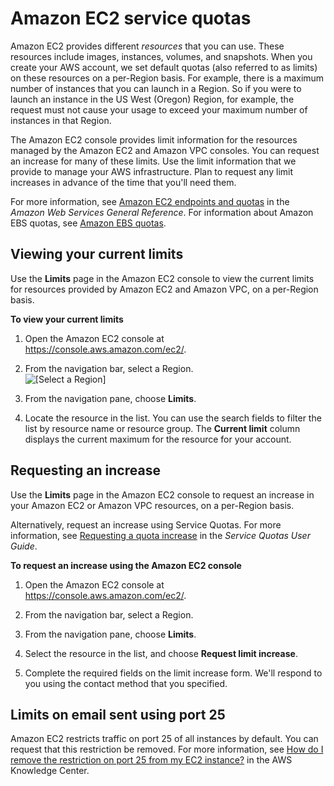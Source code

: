 # Amazon EC2 service quotas<a name="ec2-resource-limits"></a>

Amazon EC2 provides different *resources* that you can use\. These resources include images, instances, volumes, and snapshots\. When you create your AWS account, we set default quotas \(also referred to as limits\) on these resources on a per\-Region basis\. For example, there is a maximum number of instances that you can launch in a Region\. So if you were to launch an instance in the US West \(Oregon\) Region, for example, the request must not cause your usage to exceed your maximum number of instances in that Region\.

The Amazon EC2 console provides limit information for the resources managed by the Amazon EC2 and Amazon VPC consoles\. You can request an increase for many of these limits\. Use the limit information that we provide to manage your AWS infrastructure\. Plan to request any limit increases in advance of the time that you'll need them\.

For more information, see [Amazon EC2 endpoints and quotas](https://docs.aws.amazon.com/general/latest/gr/ec2-service.html) in the *Amazon Web Services General Reference*\. For information about Amazon EBS quotas, see [Amazon EBS quotas](ebs-resource-quotas.md)\.

## Viewing your current limits<a name="view-limits"></a>

Use the **Limits** page in the Amazon EC2 console to view the current limits for resources provided by Amazon EC2 and Amazon VPC, on a per\-Region basis\.

**To view your current limits**

1. Open the Amazon EC2 console at [https://console\.aws\.amazon\.com/ec2/](https://console.aws.amazon.com/ec2/)\.

1. From the navigation bar, select a Region\.  
![\[Select a Region\]](http://docs.aws.amazon.com/AWSEC2/latest/UserGuide/images/EC2_select_region.png)

1. From the navigation pane, choose **Limits**\.

1. Locate the resource in the list\. You can use the search fields to filter the list by resource name or resource group\. The **Current limit** column displays the current maximum for the resource for your account\.

## Requesting an increase<a name="request-increase"></a>

Use the **Limits** page in the Amazon EC2 console to request an increase in your Amazon EC2 or Amazon VPC resources, on a per\-Region basis\.

Alternatively, request an increase using Service Quotas\. For more information, see [Requesting a quota increase](https://docs.aws.amazon.com/servicequotas/latest/userguide/request-quota-increase.html) in the *Service Quotas User Guide*\.

**To request an increase using the Amazon EC2 console**

1. Open the Amazon EC2 console at [https://console\.aws\.amazon\.com/ec2/](https://console.aws.amazon.com/ec2/)\.

1. From the navigation bar, select a Region\.

1. From the navigation pane, choose **Limits**\.

1. Select the resource in the list, and choose **Request limit increase**\.

1. Complete the required fields on the limit increase form\. We'll respond to you using the contact method that you specified\.

## Limits on email sent using port 25<a name="port-25-throttle"></a>

Amazon EC2 restricts traffic on port 25 of all instances by default\. You can request that this restriction be removed\. For more information, see [How do I remove the restriction on port 25 from my EC2 instance?](https://aws.amazon.com/premiumsupport/knowledge-center/ec2-port-25-throttle/) in the AWS Knowledge Center\.